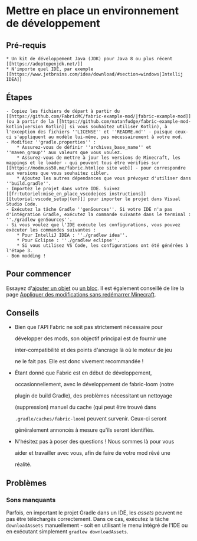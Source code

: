 # Mettre en place un environnement de développement

## Pré-requis

```text
* Un kit de développement Java (JDK) pour Java 8 ou plus récent [[https://adoptopenjdk.net/]]
* N'importe quel IDE, par exemple [[https://www.jetbrains.com/idea/download/#section=windows|Intellij IDEA]]
```

## Étapes

```text
- Copiez les fichiers de départ à partir du [[https://github.com/FabricMC/fabric-example-mod/|fabric-example-mod]] (ou à partir de la [[https://github.com/natanfudge/fabric-example-mod-kotlin|version Kotlin]] si vous souhaitez utiliser Kotlin), à l'exception des fichiers ''LICENSE'' et ''README.md'' - puisque ceux-ci s'appliquent au modèle lui-même, pas nécessairement à votre mod.
- Modifiez ''gradle.properties'' :
    * Assurez-vous de définir ''archives_base_name'' et ''maven_group'' aux valeurs que vous voulez.
    * Assurez-vous de mettre à jour les versions de Minecraft, les mappings et le loader - qui peuvent tous être vérifiés sur [[https://modmuss50.me/fabric.html|ce site web]] - pour correspondre aux versions que vous souhaitez cibler.
    * Ajoutez les autres dépendances que vous prévoyez d'utiliser dans ''build.gradle''.
- Importez le projet dans votre IDE. Suivez [[fr:tutoriel:mise_en_place_vscode|ces instructions]] [[tutorial:vscode_setup|(en)]] pour importer le projet dans Visual Studio Code.
- Exécutez la tâche Gradle ''genSources''. Si votre IDE n'a pas d'intégration Gradle, exécutez la commande suivante dans le terminal : ''./gradlew genSources''.
- Si vous voulez que l'IDE exécute les configurations, vous pouvez exécuter les commandes suivantes :
    * Pour IntelliJ IDEA : ''./gradlew idea''.
    * Pour Eclipse : ''./gradlew eclipse''.
    * Si vous utilisez VS Code, les configurations ont été générées à l'étape 3.
- Bon modding !
```

## Pour commencer

Essayez d'[ajouter un objet](objets.md) ou [un bloc](blocs.md). Il est également conseillé de lire la page [Appliquer des modifications sans redémarrer Minecraft](appliquer_modifications.md).

## Conseils

* Bien que l'API Fabric ne soit pas strictement nécessaire pour

  développer des mods, son objectif principal est de fournir une

  inter-compatibilité et des points d'ancrage là où le moteur de jeu

  ne le fait pas. Elle est donc vivement recommandée !

* Étant donné que Fabric est en début de développement,

  occasionnellement, avec le développement de fabric-loom \(notre

  plugin de build Gradle\), des problèmes nécessitant un nettoyage

  \(suppression\) manuel du cache \(qui peut être trouvé dans

  `.gradle/caches/fabric-loom`\) peuvent survenir. Ceux-ci seront

  généralement annoncés à mesure qu'ils seront identifiés.

* N'hésitez pas à poser des questions ! Nous sommes là pour vous

  aider et travailler avec vous, afin de faire de votre mod rêvé une

  réalité.

## Problèmes

### Sons manquants

Parfois, en important le projet Gradle dans un IDE, les _assets_ peuvent ne pas être téléchargés correctement. Dans ce cas, exécutez la tâche `downloadAssets` manuellement - soit en utilisant le menu intégré de l'IDE ou en exécutant simplement `gradlew downloadAssets`.


